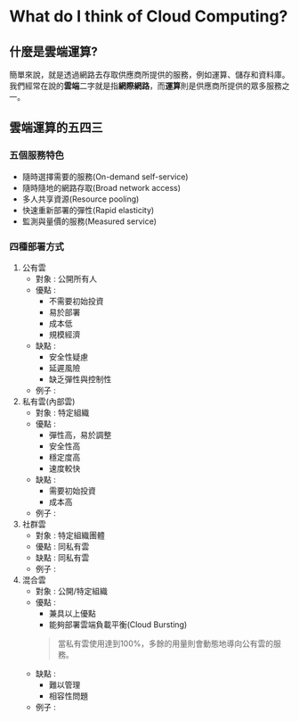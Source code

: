 # What do I think of Cloud Computing?
## 什麼是雲端運算?
簡單來說，就是透過網路去存取供應商所提供的服務，例如運算、儲存和資料庫。
我們經常在說的**雲端**二字就是指**網際網路**，而**運算**則是供應商所提供的眾多服務之一。

## 雲端運算的五四三
### 五個服務特色
- 隨時選擇需要的服務(On-demand self-service)
- 隨時隨地的網路存取(Broad network access)
- 多人共享資源(Resource pooling)
- 快速重新部署的彈性(Rapid elasticity)
- 監測與量價的服務(Measured service)

### 四種部署方式
1. 公有雲
	- 對象 : 公開所有人
	- 優點 :
		- 不需要初始投資
		- 易於部署
		- 成本低
		- 規模經濟
	- 缺點 :
		- 安全性疑慮
		- 延遲風險
		- 缺乏彈性與控制性
	- 例子 :
2. 私有雲(內部雲)
	- 對象 : 特定組織
	- 優點 :
		- 彈性高，易於調整
		- 安全性高
		- 穩定度高
		- 速度較快
	- 缺點 :
		- 需要初始投資
		- 成本高
	- 例子 :
3. 社群雲
	- 對象 : 特定組織團體
	- 優點 : 同私有雲
	- 缺點 : 同私有雲
	- 例子 :
4. 混合雲
	- 對象 : 公開/特定組織
	- 優點 :
		- 兼具以上優點
		- 能夠部署雲端負載平衡(Cloud Bursting)
		>當私有雲使用達到100%，多餘的用量則會動態地導向公有雲的服務。
	- 缺點 :
		- 難以管理
		- 相容性問題
	- 例子 :







